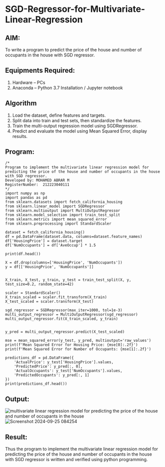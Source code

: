 # SGD-Regressor-for-Multivariate-Linear-Regression

## AIM:
To write a program to predict the price of the house and number of occupants in the house with SGD regressor.

## Equipments Required:
1. Hardware – PCs
2. Anaconda – Python 3.7 Installation / Jupyter notebook

## Algorithm
1. Load the dataset, define features and targets.
2. Split data into train and test sets, then standardize the features.
3. Train the multi-output regression model using SGDRegressor.
4. Predict and evaluate the model using Mean Squared Error, display results.

## Program:
```
/*
Program to implement the multivariate linear regression model for predicting the price of the house and number of occupants in the house with SGD regressor.
Developed by: MOHAMED ABRAR M
RegisterNumber:  212223040111
*/
import numpy as np
import pandas as pd
from sklearn.datasets import fetch_california_housing
from sklearn.linear_model import SGDRegressor
from sklearn.multioutput import MultiOutputRegressor
from sklearn.model_selection import train_test_split
from sklearn.metrics import mean_squared_error
from sklearn.preprocessing import StandardScaler

dataset = fetch_california_housing()
df = pd.DataFrame(dataset.data, columns=dataset.feature_names)
df['HousingPrice'] = dataset.target  
df['NumOccupants'] = df['AveOccup'] * 1.5  

print(df.head())

X = df.drop(columns=['HousingPrice', 'NumOccupants'])  
y = df[['HousingPrice', 'NumOccupants']]  


X_train, X_test, y_train, y_test = train_test_split(X, y, test_size=0.2, random_state=42)

scaler = StandardScaler()
X_train_scaled = scaler.fit_transform(X_train)
X_test_scaled = scaler.transform(X_test)

sgd_regressor = SGDRegressor(max_iter=1000, tol=1e-3)
multi_output_regressor = MultiOutputRegressor(sgd_regressor)
multi_output_regressor.fit(X_train_scaled, y_train)


y_pred = multi_output_regressor.predict(X_test_scaled)

mse = mean_squared_error(y_test, y_pred, multioutput='raw_values')
print(f'Mean Squared Error for Housing Price: {mse[0]:.2f}')
print(f'Mean Squared Error for Number of Occupants: {mse[1]:.2f}')

predictions_df = pd.DataFrame({
    'ActualPrice': y_test['HousingPrice'].values,
    'PredictedPrice': y_pred[:, 0],
    'ActualOccupants': y_test['NumOccupants'].values,
    'PredictedOccupants': y_pred[:, 1]
})
print(predictions_df.head())
```

## Output:
![multivariate linear regression model for predicting the price of the house and number of occupants in the house](sam.png)
![Screenshot 2024-09-25 084254](https://github.com/user-attachments/assets/17fd8cfa-3f8f-4548-a377-dafc11de6b7f)


## Result:
Thus the program to implement the multivariate linear regression model for predicting the price of the house and number of occupants in the house with SGD regressor is written and verified using python programming.
